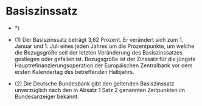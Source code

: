 # Basiszinssatz

- *) 

- (1) Der Basiszinssatz beträgt 3,62 Prozent. Er verändert sich zum 1. Januar und 1. Juli eines jeden Jahres um die Prozentpunkte, um welche die Bezugsgröße seit der letzten Veränderung des Basiszinssatzes gestiegen oder gefallen ist. Bezugsgröße ist der Zinssatz für die jüngste Hauptrefinanzierungsoperation der Europäischen Zentralbank vor dem ersten Kalendertag des betreffenden Halbjahrs.

- (2) Die Deutsche Bundesbank gibt den geltenden Basiszinssatz unverzüglich nach den in Absatz 1 Satz 2 genannten Zeitpunkten im Bundesanzeiger bekannt.

